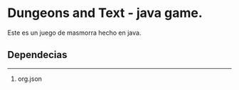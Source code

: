 # Dungeons and Text - java game.
Este es un juego de masmorra hecho en java.

## Dependecias
---
1. org.json